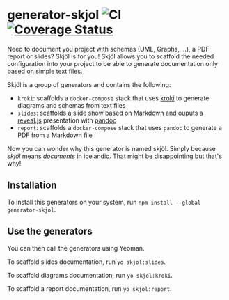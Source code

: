 # generator-skjol ![CI](https://github.com/groovytron/generator-skjol/workflows/CI/badge.svg?branch=master) [![Coverage Status](https://coveralls.io/repos/github/groovytron/generator-skjol/badge.svg?branch=master)](https://coveralls.io/github/groovytron/generator-skjol?branch=master)

Need to document you project with schemas (UML, Graphs, ...), a PDF report or
slides?
Skjöl is for you! Skjöl allows you to scaffold the needed configuration into
your project to be able to generate documentation only based on
simple text files.

Skjöl is a group of generators and contains the following:

- `kroki`: scaffolds a `docker-compose` stack that uses [kroki](https://kroki.io/)
to generate diagrams and schemas from text files
- `slides`: scaffolds a slide show based on Markdown and ouputs
a [reveal.js](https://revealjs.com/) presentation with [pandoc](https://pandoc.org/)
- `report`: scaffolds a `docker-compose` stack that uses `pandoc` to generate
a PDF from a Markdown file

Now you can wonder why this generator is named skjöl. Simply because *skjöl*
means *documents* in icelandic. That might be disappointing but that's why!

## Installation

To install this generators on your system, run
`npm install --global generator-skjol`.

## Use the generators

You can then call the generators using Yeoman.

To scaffold slides documentation, run `yo skjol:slides`.

To scaffold diagrams documentation, run `yo skjol:kroki`.

To scaffold a report documentation, run `yo skjol:report`.
